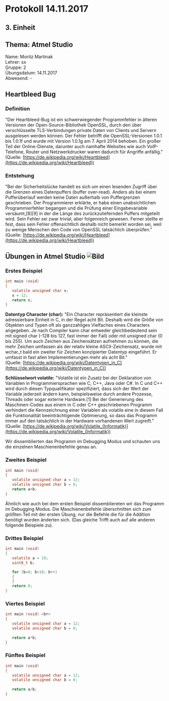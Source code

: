# Protokoll 14.11.2017  

## 3. Einheit  

## Thema: Atmel Studio

Name: Moritz Martinak  
Lehrer: sx  
Gruppe: 2  
Übungsdatum: 14.11.2017  
Abwesend: -  

## Heartbleed Bug  
### Definition  
"Der Heartbleed-Bug ist ein schwerwiegender Programmfehler in älteren Versionen der Open-Source-Bibliothek OpenSSL, durch den über verschlüsselte TLS-Verbindungen private Daten von Clients und Servern ausgelesen werden können. Der Fehler betrifft die OpenSSL-Versionen 1.0.1 bis 1.0.1f und wurde mit Version 1.0.1g am 7. April 2014 behoben. Ein großer Teil der Online-Dienste, darunter auch namhafte Websites wie auch VoIP-Telefone, Router und Netzwerkdrucker waren dadurch für Angriffe anfällig."  
(Quelle: [https://de.wikipedia.org/wiki/Heartbleed](https://de.wikipedia.org/wiki/Heartbleed))    
### Entstehung  
"Bei der Sicherheitslücke handelt es sich um einen lesenden Zugriff über die Grenzen eines Datenpuffers (buffer over-read). Anders als bei einem Pufferüberlauf werden keine Daten außerhalb von Puffergrenzen geschrieben. Der Programmierer erklärte, er habe einen unabsichtlichen Programmierfehler begangen und die Prüfung einer Eingabevariable versäumt,[8][9] in der die Länge des zurückzuliefernden Puffers mitgeteilt wird. Sein Fehler sei zwar trivial, aber folgenreich gewesen. Ferner stellte er fest, dass sein Fehler offensichtlich deshalb nicht bemerkt worden sei, weil zu wenige Menschen den Code von OpenSSL tatsächlich überprüfen."  
(Quelle: [https://de.wikipedia.org/wiki/Heartbleed](https://de.wikipedia.org/wiki/Heartbleed))    
## Übungen in Atmel Studio  ![Bild](https://github.com/HTLMechatronics/m14-la1-sx/blob/marmom13/marmom13/Atmel_studio.jpg)    
### Erstes Beispiel  

```c
int main (void)  
{  
   volatile unsigned char x;  
   x = 12;  
   return x;  
} 
```  
__Datentyp Character (char):__ "Ein Character repräsentiert die kleinste adressierbare Einheit in C, in der Regel acht Bit. Deshalb wird die Größe von Objekten und Typen oft als ganzzahliges Vielfaches eines Characters angegeben. Je nach Compiler kann char entweder gleichbedeutend sein mit signed char (-128 bis 127, fast immer der Fall) oder mit unsigned char (0 bis 255). Um auch Zeichen aus Zeichensätzen aufnehmen zu können, die mehr Zeichen umfassen als der relativ kleine ASCII-Zeichensatz, wurde mit wchar_t bald ein zweiter für Zeichen konzipierter Datentyp eingeführt. Er umfasst in fast allen Implementierungen mehr als acht Bit."  
(Quelle: [https://de.wikipedia.org/wiki/Datentypen_in_C](https://de.wikipedia.org/wiki/Datentypen_in_C))    

__Schlüsselwort volatile:__ "Volatile ist ein Zusatz bei der Deklaration von Variablen in Programmiersprachen wie C, C++, Java oder C#.
In C und C++ wird durch diesen Typqualifikator spezifiziert, dass sich der Wert der Variable jederzeit ändern kann, beispielsweise durch andere Prozesse, Threads oder sogar externe Hardware.[1] Bei der Generierung des Maschinen-Codes aus einem in C oder C++ geschriebenen Programm verhindert die Kennzeichnung einer Variablen als volatile eine in diesem Fall die Funktionalität beeinträchtigende Optimierung, so dass das Programm immer auf den tatsächlich in der Hardware vorhandenen Wert zugreift." (Quelle: [https://de.wikipedia.org/wiki/Volatile_(Informatik)](https://de.wikipedia.org/wiki/Volatile_(Informatik))  

Wir dissemblierten das Programm im Debugging Modus und schauten uns die einzelnen Maschienenbefehle genau an.    

### Zweites Beispiel  

```c
int main (void)  
{  
   volatile unsigned char a = 12;  
   volatile unsigned char b = 8;  
   return a+b;  
} 
```
Ähnlich wie auch bei dem ersten Beispiel dissembliereten wir das Programm im Debugging Modus. Die Maschienenbefehle überschnitten sich zum größten Teil mit der ersten Übung, nur die Befehle die für die Addition benötigt wurden änderten sich. (Das gleiche Trifft auch auf alle anderen folgende Beispiele zu).   

### Drittes Beispiel  

```c
int main (void)  
{  
   volatile a = 10;  
   uint8_t b;  

   for (b=0; b<10; b++)  
   {  
   }  
   return 0;  
} 
```    

### Viertes Beispiel  

```c
int main (void) <br>
{  
   volatile unsigned char a = 12;  
   volatile unsigned char b = 8;  
	  
   return a*b;  
} 
```    

### Fünftes Beispiel  

```c
int main (void)  
{  
   volatile unsigned char a = 12;  
   volatile unsigned char b = 8;  
	
   return a/b;  
} 
```
